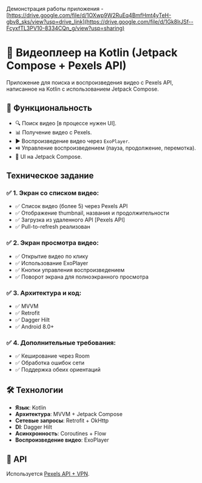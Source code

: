 Демонстрация работы приложения - [https://drive.google.com/file/d/1OXwp9W2RuEq4BmfHmt4yTeH-gbv8_sks/view?usp=drive_link](https://drive.google.com/file/d/1Gk8lrJSf--FcyxfTL3PV10-8334CQn_g/view?usp=sharing)

# 🎦 Видеоплеер на Kotlin (Jetpack Compose + Pexels API)
Приложение для поиска и воспроизведения видео с Pexels API, написанное на Kotlin с использованием
Jetpack Compose.

## 🚀 Функциональность
- 🔍 Поиск видео [в процессе нужен UI].
- 📊 Получение видео с Pexels.
- ▶️ Воспроизведение видео через `ExoPlayer`.
- ⏯️ Управление воспроизведением (пауза, продолжение, перемотка).
- 🎨 UI на Jetpack Compose.

## Техническое задание
### ✅ 1. Экран со списком видео:
* ✅ Список видео (более 5) через Pexels API
* ✅ Отображение thumbnail, названия и продолжительности
* ✅ Загрузка из удаленного API [Pexels API]
* ✅ Pull-to-refresh реализован
### ✅ 2. Экран просмотра видео:
* ✅ Открытие видео по клику
* ✅ Использование ExoPlayer
* ✅ Кнопки управления воспроизведением
* ✅ Поворот экрана для полноэкранного просмотра
### ✅ 3. Архитектура и код:
* ✅ MVVM
* ✅ Retrofit
* ✅ Dagger Hilt
* ✅ Android 8.0+
### ✅ 4. Дополнительные требования:
* ✅ Кеширование через Room
* ✅ Обработка ошибок сети
* ✅ Поддержка обеих ориентаций

## 🛠️ Технологии
- **Язык**: Kotlin
- **Архитектура**: MVVM + Jetpack Compose
- **Сетевые запросы**: Retrofit + OkHttp
- **DI**: Dagger Hilt
- **Асинхронность**: Coroutines + Flow
- **Воспроизведение видео**: ExoPlayer

## 📡 API
Используется [Pexels API + VPN](https://api.pexels.com/).
